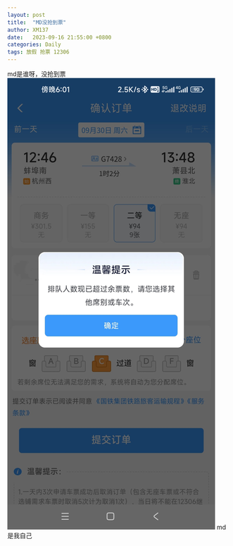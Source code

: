 ```yaml
---
layout: post
title:  "MD没抢到票"
author: XM137
date:   2023-09-16 21:55:00 +0800
categories: Daily
tags: 放假 抢票 12306
---
```

md是谁呀，没抢到票<br>
![Screenshot_2023-09-16-18-01-20-911_com.MobileTicket.jpg](/assets/Daily-image/20230916/Screenshot_2023-09-16-18-01-20-911_com.MobileTicket.jpg)
md是我自己<br>

